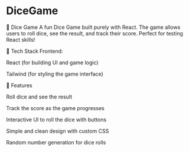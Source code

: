 # DiceGame
📝 Dice Game
A fun Dice Game built purely with React. The game allows users to roll dice, see the result, and track their score. Perfect for testing React skills!

🚀 Tech Stack
Frontend:

React (for building UI and game logic)

Tailwind (for styling the game interface)

🔐 Features

Roll dice and see the result

Track the score as the game progresses

Interactive UI to roll the dice with buttons

Simple and clean design with custom CSS

Random number generation for dice rolls
